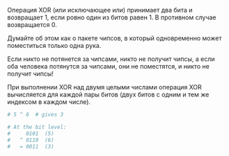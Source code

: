 Операция XOR (или исключающее или) принимает два бита и возвращает 1, если ровно один из битов равен 1. 
В противном случае возвращается 0.

Думайте об этом как о пакете чипсов, в который одновременно может поместиться только одна рука.

Если никто не потянется за чипсами, никто не получит чипсы, а если оба человека потянутся за чипсами, 
они не поместятся, и никто не получит чипсы!

При выполнении XOR над двумя целыми числами операция XOR вычисляется для каждой пары битов 
(двух битов с одним и тем же индексом в каждом числе).

```python
# 5 ^ 6  # gives 3

# At the bit level:
#     0101  (5)
#   ^ 0110  (6)
#   = 0011  (3)

```
